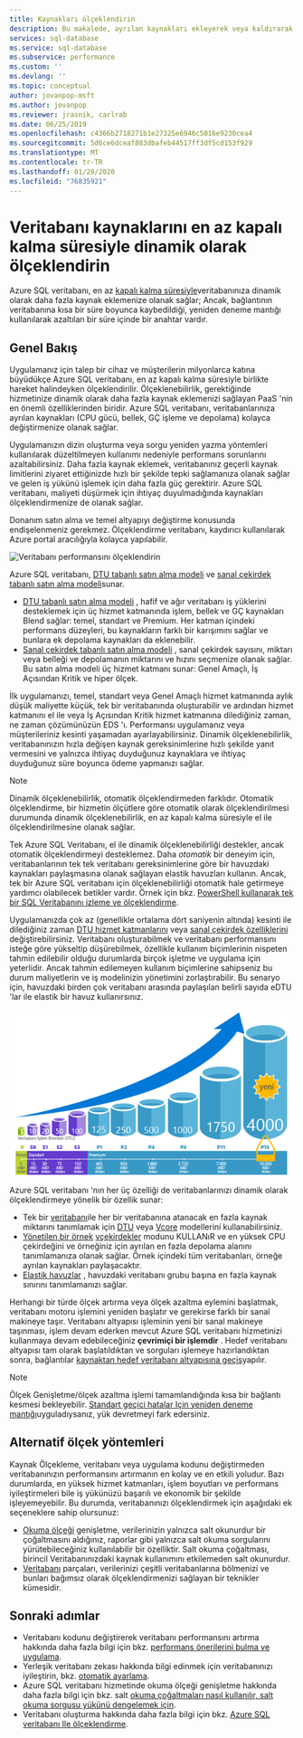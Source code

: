 ```yaml
---
title: Kaynakları ölçeklendirin
description: Bu makalede, ayrılan kaynakları ekleyerek veya kaldırarak veritabanınızın ölçeklendirilmesi açıklanmaktadır.
services: sql-database
ms.service: sql-database
ms.subservice: performance
ms.custom: ''
ms.devlang: ''
ms.topic: conceptual
author: jovanpop-msft
ms.author: jovanpop
ms.reviewer: jrasnik, carlrab
ms.date: 06/25/2019
ms.openlocfilehash: c4366b2718271b1e27325e6946c5016e9230cea4
ms.sourcegitcommit: 5d6ce6dceaf883dbafeb44517ff3df5cd153f929
ms.translationtype: MT
ms.contentlocale: tr-TR
ms.lasthandoff: 01/29/2020
ms.locfileid: "76835921"
---
```

# <a name="dynamically-scale-database-resources-with-minimal-downtime"></a>Veritabanı kaynaklarını en az kapalı kalma süresiyle dinamik olarak ölçeklendirin

Azure SQL veritabanı, en az [kapalı kalma süresiyle](https://azure.microsoft.com/support/legal/sla/sql-database/v1_2/)veritabanınıza dinamik olarak daha fazla kaynak eklemenize olanak sağlar; Ancak, bağlantının veritabanına kısa bir süre boyunca kaybedildiği, yeniden deneme mantığı kullanılarak azaltılan bir süre içinde bir anahtar vardır.

## <a name="overview"></a>Genel Bakış

Uygulamanız için talep bir cihaz ve müşterilerin milyonlarca katına büyüdükçe Azure SQL veritabanı, en az kapalı kalma süresiyle birlikte hareket halindeyken ölçeklendirilir. Ölçeklenebilirlik, gerektiğinde hizmetinize dinamik olarak daha fazla kaynak eklemenizi sağlayan PaaS 'nin en önemli özelliklerinden biridir. Azure SQL veritabanı, veritabanlarınıza ayrılan kaynakları (CPU gücü, bellek, GÇ işleme ve depolama) kolayca değiştirmenize olanak sağlar.

Uygulamanızın dizin oluşturma veya sorgu yeniden yazma yöntemleri kullanılarak düzeltilmeyen kullanımı nedeniyle performans sorunlarını azaltabilirsiniz. Daha fazla kaynak eklemek, veritabanınız geçerli kaynak limitlerini ziyaret ettiğinizde hızlı bir şekilde tepki sağlamanıza olanak sağlar ve gelen iş yükünü işlemek için daha fazla güç gerektirir. Azure SQL veritabanı, maliyeti düşürmek için ihtiyaç duyulmadığında kaynakları ölçeklendirmenize de olanak sağlar.

Donanım satın alma ve temel altyapıyı değiştirme konusunda endişelenmeniz gerekmez. Ölçeklendirme veritabanı, kaydırıcı kullanılarak Azure portal aracılığıyla kolayca yapılabilir.

![Veritabanı performansını ölçeklendirin](media/sql-database-scalability/scale-performance.svg)

Azure SQL veritabanı, [DTU tabanlı satın alma modeli](sql-database-service-tiers-dtu.md) ve [sanal çekirdek tabanlı satın alma modeli](sql-database-service-tiers-vcore.md)sunar.

- [DTU tabanlı satın alma modeli](sql-database-service-tiers-dtu.md) , hafif ve ağır veritabanı iş yüklerini desteklemek için üç hizmet katmanında işlem, bellek ve GÇ kaynakları Blend sağlar: temel, standart ve Premium. Her katman içindeki performans düzeyleri, bu kaynakların farklı bir karışımını sağlar ve bunlara ek depolama kaynakları da eklenebilir.
- [Sanal çekirdek tabanlı satın alma modeli](sql-database-service-tiers-vcore.md) , sanal çekirdek sayısını, miktarı veya belleği ve depolamanın miktarını ve hızını seçmenize olanak sağlar. Bu satın alma modeli üç hizmet katmanı sunar: Genel Amaçlı, İş Açısından Kritik ve hiper ölçek.

İlk uygulamanızı, temel, standart veya Genel Amaçlı hizmet katmanında aylık düşük maliyette küçük, tek bir veritabanında oluşturabilir ve ardından hizmet katmanını el ile veya İş Açısından Kritik hizmet katmanına dilediğiniz zaman, ne zaman çözümünüzün EDS 'ı. Performansı uygulamanız veya müşterileriniz kesinti yaşamadan ayarlayabilirsiniz. Dinamik ölçeklenebilirlik, veritabanınızın hızla değişen kaynak gereksinimlerine hızlı şekilde yanıt vermesini ve yalnızca ihtiyaç duyduğunuz kaynaklara ve ihtiyaç duyduğunuz süre boyunca ödeme yapmanızı sağlar.

> [!NOTE]
> Dinamik ölçeklenebilirlik, otomatik ölçeklendirmeden farklıdır. Otomatik ölçeklendirme, bir hizmetin ölçütlere göre otomatik olarak ölçeklendirilmesi durumunda dinamik ölçeklenebilirlik, en az kapalı kalma süresiyle el ile ölçeklendirilmesine olanak sağlar.

Tek Azure SQL Veritabanı, el ile dinamik ölçeklenebilirliği destekler, ancak otomatik ölçeklendirmeyi desteklemez. Daha *otomatik* bir deneyim için, veritabanlarının tek tek veritabanı gereksinimlerine göre bir havuzdaki kaynakları paylaşmasına olanak sağlayan elastik havuzları kullanın.
Ancak, tek bir Azure SQL veritabanı için ölçeklenebilirliği otomatik hale getirmeye yardımcı olabilecek betikler vardır. Örnek için bkz. [PowerShell kullanarak tek bir SQL Veritabanını izleme ve ölçeklendirme](scripts/sql-database-monitor-and-scale-database-powershell.md).

Uygulamanızda çok az (genellikle ortalama dört saniyenin altında) kesinti ile dilediğiniz zaman [DTU hizmet katmanlarını](sql-database-service-tiers-dtu.md) veya [sanal çekirdek özelliklerini](sql-database-vcore-resource-limits-single-databases.md) değiştirebilirsiniz. Veritabanı oluşturabilmek ve veritabanı performansını isteğe göre yükseltip düşürebilmek, özellikle kullanım biçimlerinin nispeten tahmin edilebilir olduğu durumlarda birçok işletme ve uygulama için yeterlidir. Ancak tahmin edilemeyen kullanım biçimlerine sahipseniz bu durum maliyetlerin ve iş modelinizin yönetimini zorlaştırabilir. Bu senaryo için, havuzdaki birden çok veritabanı arasında paylaşılan belirli sayıda eDTU 'lar ile elastik bir havuz kullanırsınız.

![SQL Veritabanı'na Giriş: Katmana ve düzeye göre tek veritabanı DTU’ları](./media/sql-database-what-is-a-dtu/single_db_dtus.png)

Azure SQL veritabanı 'nın her üç özelliği de veritabanlarınızı dinamik olarak ölçeklendirmeye yönelik bir özellik sunar:

- Tek bir [veritabanı](sql-database-single-database-scale.md)ile her bir veritabanına atanacak en fazla kaynak miktarını tanımlamak için [DTU](sql-database-dtu-resource-limits-single-databases.md) veya [Vcore](sql-database-vcore-resource-limits-single-databases.md) modellerini kullanabilirsiniz.
- [Yönetilen bir örnek](sql-database-managed-instance.md) [vçekirdekler](sql-database-managed-instance.md#vcore-based-purchasing-model) modunu KULLANıR ve en yüksek CPU çekirdeğini ve örneğiniz için ayrılan en fazla depolama alanını tanımlamanıza olanak sağlar. Örnek içindeki tüm veritabanları, örneğe ayrılan kaynakları paylaşacaktır.
- [Elastik havuzlar](sql-database-elastic-pool-scale.md) , havuzdaki veritabanı grubu başına en fazla kaynak sınırını tanımlamanızı sağlar.

Herhangi bir türde ölçek artırma veya ölçek azaltma eylemini başlatmak, veritabanı motoru işlemini yeniden başlatır ve gerekirse farklı bir sanal makineye taşır. Veritabanı altyapısı işleminin yeni bir sanal makineye taşınması, işlem devam ederken mevcut Azure SQL veritabanı hizmetinizi kullanmaya devam edebileceğiniz **çevrimiçi bir işlemdir** . Hedef veritabanı altyapısı tam olarak başlatıldıktan ve sorguları işlemeye hazırlandıktan sonra, bağlantılar [kaynaktan hedef veritabanı altyapısına geçiş](sql-database-single-database-scale.md#impact)yapılır. 


> [!NOTE]
> Ölçek Genişletme/ölçek azaltma işlemi tamamlandığında kısa bir bağlantı kesmesi bekleyebilir. [Standart geçici hatalar Için yeniden deneme mantığı](sql-database-connectivity-issues.md#retry-logic-for-transient-errors)uyguladıysanız, yük devretmeyi fark edersiniz.

## <a name="alternative-scale-methods"></a>Alternatif ölçek yöntemleri

Kaynak Ölçekleme, veritabanı veya uygulama kodunu değiştirmeden veritabanınızın performansını artırmanın en kolay ve en etkili yoludur. Bazı durumlarda, en yüksek hizmet katmanları, işlem boyutları ve performans iyileştirmeleri bile iş yükünüzü başarılı ve ekonomik bir şekilde işleyemeyebilir. Bu durumda, veritabanınızı ölçeklendirmek için aşağıdaki ek seçeneklere sahip olursunuz:

- [Okuma ölçeği](sql-database-read-scale-out.md) genişletme, verilerinizin yalnızca salt okunurdur bir çoğaltmasını aldığınız, raporlar gibi yalnızca salt okuma sorgularını yürütebileceğiniz kullanılabilir bir özelliktir. Salt okuma çoğaltması, birincil Veritabanınızdaki kaynak kullanımını etkilemeden salt okunurdur.
- [Veritabanı](sql-database-elastic-scale-introduction.md) parçaları, verilerinizi çeşitli veritabanlarına bölmenizi ve bunları bağımsız olarak ölçeklendirmenizi sağlayan bir teknikler kümesidir.

## <a name="next-steps"></a>Sonraki adımlar

- Veritabanı kodunu değiştirerek veritabanı performansını artırma hakkında daha fazla bilgi için bkz. [performans önerilerini bulma ve uygulama](sql-database-advisor-portal.md).
- Yerleşik veritabanı zekası hakkında bilgi edinmek için veritabanınızı iyileştirin, bkz. [otomatik ayarlama](sql-database-automatic-tuning.md).
- Azure SQL veritabanı hizmetinde okuma ölçeği genişletme hakkında daha fazla bilgi için bkz. salt [okuma çoğaltmaları nasıl kullanılır, salt okuma sorgusu yükünü dengelemek için](sql-database-read-scale-out.md).
- Veritabanı oluşturma hakkında daha fazla bilgi için bkz. [Azure SQL veritabanı Ile ölçeklendirme](sql-database-elastic-scale-introduction.md).
